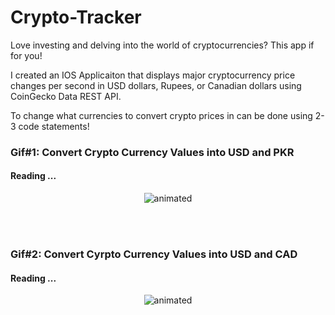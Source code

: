 # Crypto-Tracker

Love investing and delving into the world of cryptocurrencies? This app if for you!

I created an IOS Applicaiton that displays major cryptocurrency price changes per second in USD dollars, Rupees, or Canadian dollars using CoinGecko Data REST API.

To change what currencies to convert crypto prices in can be done using 2-3 code statements!

### Gif#1: Convert Crypto Currency Values into USD and PKR
#### Reading ...
<p align="center">
  <img src="http://g.recordit.co/Vpw6o6F4to.gif" alt="animated" />
</p>

<br>
<br>

### Gif#2: Convert Cyrpto Currency Values into USD and CAD
#### Reading ...
<p align="center">
  <img src="http://g.recordit.co/dsTfVDo5AN.gif" alt="animated" />
</p>
